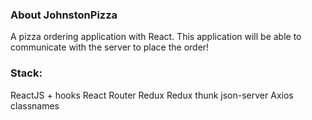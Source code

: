 ### About JohnstonPizza
A pizza ordering application with React. This application will be able to communicate with the server to place the order!

### Stack:

ReactJS + hooks
React Router
Redux
Redux thunk
json-server
Axios
classnames

